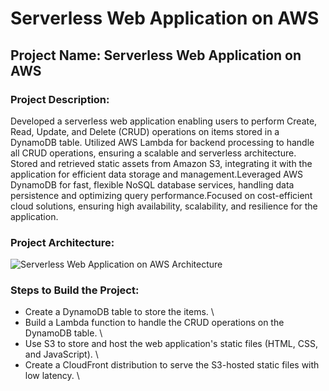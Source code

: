 # Serverless Web Application on AWS

## Project Name: Serverless Web Application on AWS

### Project Description:

Developed a serverless web application enabling users to perform Create, Read, Update, and Delete (CRUD) operations on items stored in a DynamoDB table. Utilized AWS Lambda for backend processing to handle all CRUD operations, ensuring a scalable and serverless architecture. Stored and retrieved static assets from Amazon S3, integrating it with the application for efficient data storage and management.Leveraged AWS DynamoDB for fast, flexible NoSQL database services, handling data persistence and optimizing query performance.Focused on cost-efficient cloud solutions, ensuring high availability, scalability, and resilience for the application.

### Project Architecture:

![Serverless Web Application on AWS Architecture](https://user-images.githubusercontent.com/66474973/228492073-5cd3d975-3439-4ce4-b109-fb33997df3c3.png)

### Steps to Build the Project:

* Create a DynamoDB table to store the items. \
* Build a Lambda function to handle the CRUD operations on the DynamoDB table. \
* Use S3 to store and host the web application's static files (HTML, CSS, and JavaScript). \
* Create a CloudFront distribution to serve the S3-hosted static files with low latency. \



